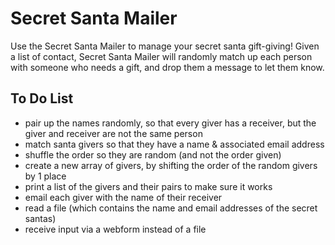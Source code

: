 # Secret Santa Mailer

Use the Secret Santa Mailer to manage your secret santa gift-giving!
Given a list of contact, Secret Santa Mailer will randomly match up each person with someone who needs a gift, and drop them a message to let them know.

## To Do List

- pair up the names randomly, so that every giver has a receiver, but the giver and receiver are not the same person
- match santa givers so that they have a name & associated email address
- shuffle the order so they are random (and not the order given)
- create a new array of givers, by shifting the order of the random givers by 1 place
- print a list of the givers and their pairs to make sure it works
- email each giver with the name of their receiver
- read a file (which contains the name and email addresses of the secret santas)
- receive input via a webform instead of a file
